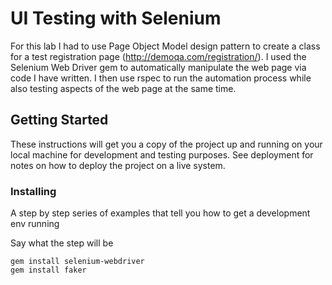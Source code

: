 # UI Testing with Selenium

For this lab I had to use Page Object Model design pattern to create a class for a test registration page (http://demoqa.com/registration/). I used the Selenium Web Driver gem to automatically manipulate the web page via code I have written. I then use rspec to run the automation process while also testing aspects of the web page at the same time.

## Getting Started

These instructions will get you a copy of the project up and running on your local machine for development and testing purposes. See deployment for notes on how to deploy the project on a live system.


### Installing

A step by step series of examples that tell you how to get a development env running

Say what the step will be

```
gem install selenium-webdriver
gem install faker
```

